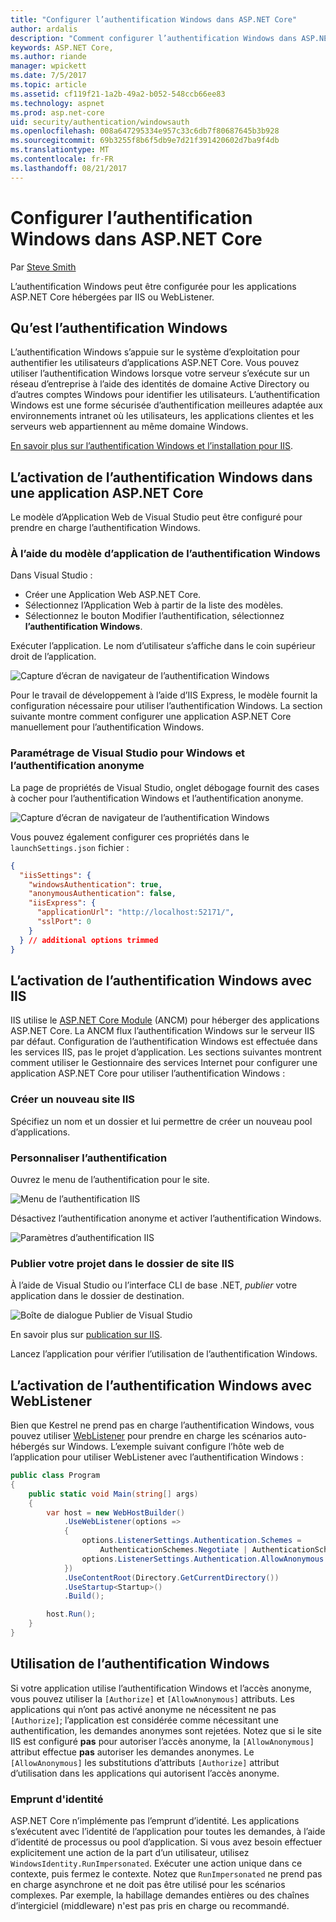 ```yaml
---
title: "Configurer l’authentification Windows dans ASP.NET Core"
author: ardalis
description: "Comment configurer l’authentification Windows dans ASP.NET Core"
keywords: ASP.NET Core,
ms.author: riande
manager: wpickett
ms.date: 7/5/2017
ms.topic: article
ms.assetid: cf119f21-1a2b-49a2-b052-548ccb66ee83
ms.technology: aspnet
ms.prod: asp.net-core
uid: security/authentication/windowsauth
ms.openlocfilehash: 008a647295334e957c33c6db7f80687645b3b928
ms.sourcegitcommit: 69b3255f8b6f5db9e7d21f391420602d7ba9f4db
ms.translationtype: MT
ms.contentlocale: fr-FR
ms.lasthandoff: 08/21/2017
---
```

# <a name="configure-windows-authentication-in-aspnet-core"></a>Configurer l’authentification Windows dans ASP.NET Core

Par [Steve Smith](https://ardalis.com)

L’authentification Windows peut être configurée pour les applications ASP.NET Core hébergées par IIS ou WebListener.

## <a name="what-is-windows-authentication"></a>Qu’est l’authentification Windows

L’authentification Windows s’appuie sur le système d’exploitation pour authentifier les utilisateurs d’applications ASP.NET Core. Vous pouvez utiliser l’authentification Windows lorsque votre serveur s’exécute sur un réseau d’entreprise à l’aide des identités de domaine Active Directory ou d’autres comptes Windows pour identifier les utilisateurs. L’authentification Windows est une forme sécurisée d’authentification meilleures adaptée aux environnements intranet où les utilisateurs, les applications clientes et les serveurs web appartiennent au même domaine Windows.

[En savoir plus sur l’authentification Windows et l’installation pour IIS](https://www.iis.net/configreference/system.webserver/security/authentication/windowsauthentication).

## <a name="enabling-windows-authentication-in-an-aspnet-core-application"></a>L’activation de l’authentification Windows dans une application ASP.NET Core

Le modèle d’Application Web de Visual Studio peut être configuré pour prendre en charge l’authentification Windows.

### <a name="using-the-windows-authentication-app-template"></a>À l’aide du modèle d’application de l’authentification Windows

Dans Visual Studio :
* Créer une Application Web ASP.NET Core. 
* Sélectionnez l’Application Web à partir de la liste des modèles.
* Sélectionnez le bouton Modifier l’authentification, sélectionnez **l’authentification Windows**. 

Exécuter l’application. Le nom d’utilisateur s’affiche dans le coin supérieur droit de l’application.

![Capture d’écran de navigateur de l’authentification Windows](windowsauth/_static/browser-screenshot.png)

Pour le travail de développement à l’aide d’IIS Express, le modèle fournit la configuration nécessaire pour utiliser l’authentification Windows. La section suivante montre comment configurer une application ASP.NET Core manuellement pour l’authentification Windows.

### <a name="visual-studio-settings-for-windows-and-anonymous-authentication"></a>Paramétrage de Visual Studio pour Windows et l’authentification anonyme

La page de propriétés de Visual Studio, onglet débogage fournit des cases à cocher pour l’authentification Windows et l’authentification anonyme.

![Capture d’écran de navigateur de l’authentification Windows](windowsauth/_static/vs-auth-property-menu.png)

Vous pouvez également configurer ces propriétés dans le `launchSettings.json` fichier :

```json
{
  "iisSettings": {
    "windowsAuthentication": true,
    "anonymousAuthentication": false,
    "iisExpress": {
      "applicationUrl": "http://localhost:52171/",
      "sslPort": 0
    }
  } // additional options trimmed
}
```

## <a name="enabling-windows-authentication-with-iis"></a>L’activation de l’authentification Windows avec IIS

IIS utilise le [ASP.NET Core Module](xref:fundamentals/servers/aspnet-core-module) (ANCM) pour héberger des applications ASP.NET Core. La ANCM flux l’authentification Windows sur le serveur IIS par défaut. Configuration de l’authentification Windows est effectuée dans les services IIS, pas le projet d’application. Les sections suivantes montrent comment utiliser le Gestionnaire des services Internet pour configurer une application ASP.NET Core pour utiliser l’authentification Windows :

### <a name="create-a-new-iis-site"></a>Créer un nouveau site IIS

Spécifiez un nom et un dossier et lui permettre de créer un nouveau pool d’applications.

### <a name="customize-authentication"></a>Personnaliser l’authentification

Ouvrez le menu de l’authentification pour le site.

![Menu de l’authentification IIS](windowsauth/_static/iis-authentication-menu.png)

Désactivez l’authentification anonyme et activer l’authentification Windows.

![Paramètres d’authentification IIS](windowsauth/_static/iis-auth-settings.png)

### <a name="publish-your-project-to-the-iis-site-folder"></a>Publier votre projet dans le dossier de site IIS

À l’aide de Visual Studio ou l’interface CLI de base .NET, *publier* votre application dans le dossier de destination.

![Boîte de dialogue Publier de Visual Studio](windowsauth/_static/vs-publish-app.png)

En savoir plus sur [publication sur IIS](https://docs.microsoft.com/aspnet/core/publishing/iis).

Lancez l’application pour vérifier l’utilisation de l’authentification Windows.

## <a name="enabling-windows-authentication-with-weblistener"></a>L’activation de l’authentification Windows avec WebListener

Bien que Kestrel ne prend pas en charge l’authentification Windows, vous pouvez utiliser [WebListener](xref:fundamentals/servers/weblistener) pour prendre en charge les scénarios auto-hébergés sur Windows. L’exemple suivant configure l’hôte web de l’application pour utiliser WebListener avec l’authentification Windows :

```csharp
public class Program
{
    public static void Main(string[] args)
    {
        var host = new WebHostBuilder()
            .UseWebListener(options =>
            {
                options.ListenerSettings.Authentication.Schemes = 
                    AuthenticationSchemes.Negotiate | AuthenticationSchemes.NTLM;
                options.ListenerSettings.Authentication.AllowAnonymous = false;
            })
            .UseContentRoot(Directory.GetCurrentDirectory())
            .UseStartup<Startup>()
            .Build();

        host.Run();
    }
}
```

## <a name="working-with-windows-authentication"></a>Utilisation de l’authentification Windows

Si votre application utilise l’authentification Windows et l’accès anonyme, vous pouvez utiliser la ``[Authorize]`` et ``[AllowAnonymous]`` attributs. Les applications qui n’ont pas activé anonyme ne nécessitent ne pas ``[Authorize]``; l’application est considérée comme nécessitant une authentification, les demandes anonymes sont rejetées. Notez que si le site IIS est configuré **pas** pour autoriser l’accès anonyme, la ``[AllowAnonymous]`` attribut effectue **pas** autoriser les demandes anonymes. Le ``[AllowAnonymous]`` les substitutions d’attributs ``[Authorize]`` attribut d’utilisation dans les applications qui autorisent l’accès anonyme.

### <a name="impersonation"></a>Emprunt d'identité

ASP.NET Core n’implémente pas l’emprunt d’identité. Les applications s’exécutent avec l’identité de l’application pour toutes les demandes, à l’aide d’identité de processus ou pool d’application. Si vous avez besoin effectuer explicitement une action de la part d’un utilisateur, utilisez ``WindowsIdentity.RunImpersonated``. Exécuter une action unique dans ce contexte, puis fermez le contexte. Notez que ``RunImpersonated`` ne prend pas en charge asynchrone et ne doit pas être utilisé pour les scénarios complexes. Par exemple, la habillage demandes entières ou des chaînes d’intergiciel (middleware) n'est pas pris en charge ou recommandé.
